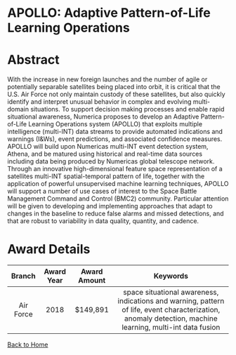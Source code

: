 
APOLLO: Adaptive Pattern-of-Life Learning Operations
====================================================

# Abstract


With the increase in new foreign launches and the number of agile or potentially separable satellites being placed into orbit, it is critical that the U.S. Air Force not only maintain custody of these satellites, but also quickly identify and interpret unusual behavior in complex and evolving multi-domain situations. To support decision making processes and enable rapid situational awareness, Numerica proposes to develop an Adaptive Pattern-of-Life Learning Operations system (APOLLO) that exploits multiple intelligence (multi-INT) data streams to provide automated indications and warnings (I&Ws), event predictions, and associated confidence measures. APOLLO will build upon Numericas multi-INT event detection system, Athena, and be matured using historical and real-time data sources including data being produced by Numericas global telescope network. Through an innovative high-dimensional feature space representation of a satellites multi-INT spatial-temporal pattern of life, together with the application of powerful unsupervised machine learning techniques, APOLLO will support a number of use cases of interest to the Space Battle Management Command and Control (BMC2) community. Particular attention will be given to developing and implementing approaches that adapt to changes in the baseline to reduce false alarms and missed detections, and that are robust to variability in data quality, quantity, and cadence.  

# Award Details

|Branch|Award Year|Award Amount|Keywords|
| :---: | :---: | :---: | :---: |
|Air Force|2018|$149,891|space situational awareness, indications and warning, pattern of life, event characterization, anomaly detection, machine learning, multi-int data fusion|
  
  


[Back to Home](https://github.com/chrischow/dod_sbir_awards/Reports/DJ/#1424)